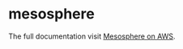 # mesosphere

The full documentation visit [Mesosphere on AWS](https://liangruibupt.github.io/mesosphere/).
